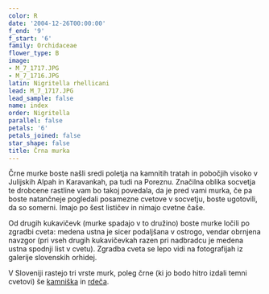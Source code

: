 ```yaml
---
color: R
date: '2004-12-26T00:00:00'
f_end: '9'
f_start: '6'
family: Orchidaceae
flower_type: B
image:
- M_7_1717.JPG
- M_7_1716.JPG
latin: Nigritella rhellicani
lead: M_7_1717.JPG
lead_sample: false
name: index
order: Nigritella
parallel: false
petals: '6'
petals_joined: false
star_shape: false
title: Črna murka
---
```

Črne murke boste našli sredi poletja na kamnitih tratah in pobočjih visoko v Julijskih Alpah in Karavankah, pa tudi na Poreznu. Značilna oblika socvetja te drobcene rastline vam bo takoj povedala, da je pred vami murka, če pa boste natančneje pogledali posamezne cvetove v socvetju, boste ugotovili, da so somerni. Imajo po šest lističev in nimajo cvetne čaše.

Od drugih kukavičevk (murke spadajo v to družino) boste murke ločili po zgradbi cveta: medena ustna je sicer podaljšana v ostrogo, vendar obrnjena navzgor (pri vseh drugih kukavičevkah razen pri nadbradcu je medena ustna spodnji list v cvetu). Zgradba cveta se lepo vidi na fotografijah iz galerije slovenskih orhidej.

V Sloveniji rastejo tri vrste murk, poleg črne (ki jo bodo hitro izdali temni cvetovi) še [kamniška](../NigritellaLithopolitanica(KamniskaMurka)/si_NigritellaLithopolitanica(KamniskaMurka).asp) in [rdeča](../NigritellaRubra(RdecaMurka)/si_NigritellaRubra(RdecaMurka).asp).
